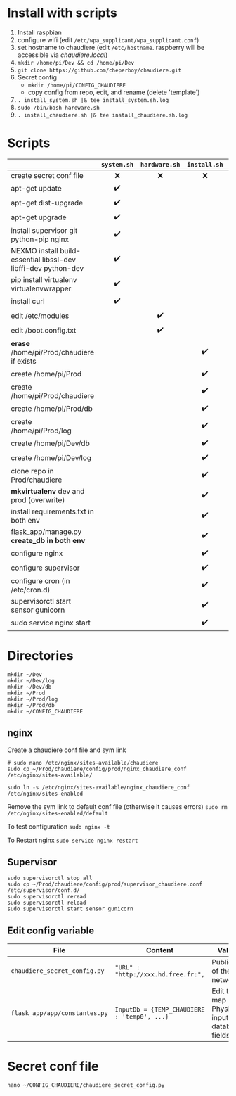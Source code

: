 # Install with scripts
1. Install raspbian
2. configure wifi (edit  `/etc/wpa_supplicant/wpa_supplicant.conf`)
3. set hostname to chaudiere (edit  `/etc/hostname`. raspberry will be accessible via *chaudiere.local*)
4. `mkdir /home/pi/Dev && cd /home/pi/Dev` 
5. `git clone https://github.com/cheperboy/chaudiere.git`
6. Secret config 
	-  `mkdir /home/pi/CONFIG_CHAUDIERE`
	- copy config from repo, edit, and rename (delete 'template')
8. `. install_system.sh |& tee install_system.sh.log`
9. `sudo /bin/bash hardware.sh`
10. `. install_chaudiere.sh |& tee install_chaudiere.sh.log`


# Scripts
 |  | `system.sh` | `hardware.sh` | `install.sh` | `deploy.sh` | 
 | ---- | :-----: | :-----: | :-----: | :-----: | 
 | create secret conf file | :x: | :x: | :x: | :x: | 
 | apt-get update | :heavy_check_mark: |  |  |  | 
 | apt-get dist-upgrade | :heavy_check_mark: |  |  |  | 
 | apt-get upgrade | :heavy_check_mark: |  |  |  | 
 | install supervisor git python-pip nginx | :heavy_check_mark: |  |  |  | 
 | NEXMO install build-essential libssl-dev libffi-dev python-dev | :heavy_check_mark: |  |  |  | 
 | pip install virtualenv virtualenvwrapper | :heavy_check_mark: |  |  |  | 
 | install curl | :heavy_check_mark: |  |  |  | 
 | edit /etc/modules |  | :heavy_check_mark: |  |  | 
 | edit /boot.config.txt |  | :heavy_check_mark: |  |  | 
 | **erase** /home/pi/Prod/chaudiere if exists |  |  | :heavy_check_mark: | :heavy_check_mark: | 
 | create /home/pi/Prod |  |  | :heavy_check_mark: |  | 
 | create /home/pi/Prod/chaudiere |  |  | :heavy_check_mark: |  | 
 | create /home/pi/Prod/db |  |  | :heavy_check_mark: |  | 
 | create /home/pi/Prod/log |  |  | :heavy_check_mark: |  | 
 | create /home/pi/Dev/db |  |  | :heavy_check_mark: |  | 
 | create /home/pi/Dev/log |  |  | :heavy_check_mark: |  | 
 | clone repo in Prod/chaudiere |  |  | :heavy_check_mark: | :heavy_check_mark: | 
 | **mkvirtualenv** dev and prod (overwrite) |  |  | :heavy_check_mark: |  | 
 | install requirements.txt in both env |  |  | :heavy_check_mark: |  | 
 | flask_app/manage.py **create_db in both env** |  |  | :heavy_check_mark: |  | 
 | configure nginx |  |  | :heavy_check_mark: |  | 
 | configure supervisor |  |  | :heavy_check_mark: |  | 
 | configure cron (in /etc/cron.d) |  |  | :heavy_check_mark: |  | 
 | supervisorctl start sensor gunicorn |  |  | :heavy_check_mark: | :heavy_check_mark: | 
 | sudo service nginx start |  |  | :heavy_check_mark: | :heavy_check_mark: | 
 


# Directories
```
mkdir ~/Dev
mkdir ~/Dev/log
mkdir ~/Dev/db
mkdir ~/Prod
mkdir ~/Prod/log
mkdir ~/Prod/db
mkdir ~/CONFIG_CHAUDIERE
```

## nginx
Create a chaudiere conf file and sym link
```
# sudo nano /etc/nginx/sites-available/chaudiere
sudo cp ~/Prod/chaudiere/config/prod/nginx_chaudiere_conf /etc/nginx/sites-available/

sudo ln -s /etc/nginx/sites-available/nginx_chaudiere_conf /etc/nginx/sites-enabled
```
Remove the sym link to default conf file (otherwise it causes errors)
`sudo rm /etc/nginx/sites-enabled/default`

To test configuration `sudo nginx -t`

To Restart nginx `sudo service nginx restart`

## Supervisor
```
sudo supervisorctl stop all
sudo cp ~/Prod/chaudiere/config/prod/supervisor_chaudiere.conf /etc/supervisor/conf.d/
sudo supervisorctl reread
sudo supervisorctl reload
sudo supervisorctl start sensor gunicorn
```

## Edit config variable

| File | Content | Value |
| ---- | ----- |------|
| `chaudiere_secret_config.py` | `"URL" : "http://xxx.hd.free.fr:",`| Public IP of the network| 
| `flask_app/app/constantes.py` |`InputDb = {TEMP_CHAUDIERE : 'temp0', ...}` | Edit to map Physical inputs to database fields 



# Secret conf file 

`nano ~/CONFIG_CHAUDIERE/chaudiere_secret_config.py`


<!--stackedit_data:
eyJoaXN0b3J5IjpbOTAwMDg4NzM5LDEyOTUxOTQ0NzAsMTI2Nz
AzNTk2LDIwNjE2MDQzMDgsLTUwNTg4NDkxMywtMTM4MzIwNzMy
NywyMDQ1MzYxNzAzLC0xOTIxNzg2NDk3LC0xNzg1NzQwMzM1LD
E3NDg2NjE2OTldfQ==
-->